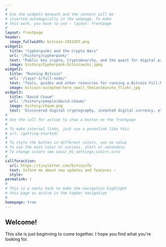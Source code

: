 ```yaml
---
#
# Use the widgets beneath and the content will be
# inserted automagically in the webpage. To make
# this work, you have to use › layout: frontpage
#
layout: frontpage
header:
  image_fullwidth: bitcoin-1923207.png
widget1:
  title: "Cypherpunks and the Crypto Wars"
  url: '/history/cypherpunk/'
  text: "Public key crypto, CryptoAnarchy, and the quest for digital privacy"
  image: history/Cypherpunk-bitcoinwiki.jpeg
widget2:
  title: "Running Bitcoin"
  url: '/layer-1/full-node/'
  text: "Tools, guides and other resources for running a Bitcoin Full-Node."
  image: bitcoin-accepted-here_small_thelastminute_flickr.jpg
widget3:
  title: "David Chaum"
  url: '/history/people/david-chaum/'
  image: history/chaum.png
  text: 'Discovered digital cryptography, invented digital currency, etc.'
#
# Use the call for action to show a button on the frontpage
#
# To make internal links, just use a permalink like this
# url: /getting-started/
#
# To style the button in different colors, use no value
# to use the main color or success, alert or secondary.
# To change colors see sass/_01_settings_colors.scss
#
callforaction:
  url: https://tinyletter.com/bitcoinfo
  text: Inform me about new updates and features ›
  style: 
permalink: /
#
# This is a nasty hack to make the navigation highlight
# this page as active in the topbar navigation
#
homepage: true
---
```



## Welcome!  

This site is just beginning to come together. I hope you find what you're looking for. 